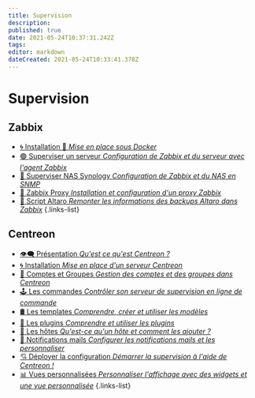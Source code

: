 ```yaml
---
title: Supervision
description: 
published: true
date: 2021-05-24T10:37:31.242Z
tags: 
editor: markdown
dateCreated: 2021-05-24T10:33:41.378Z
---
```


# Supervision
## Zabbix
- [🌀 Installation 🚧 *Mise en place sous Docker*](/Supervision/Zabbix/Installation)
- [🟢 Superviser un serveur *Configuration de Zabbix et du serveur avec l'agent Zabbix*](/Supervision/Zabbix/Agent-Zabbix)
- [🔵 Superviser NAS Synology *Configuration de Zabbix et du NAS en SNMP*](/Supervision/Zabbix/SNMP)
- [🔴 Zabbix Proxy *Installation et configuration d'un proxy Zabbix*](/Supervision/Zabbix/Proxy)
- [📜 Script Altaro *Remonter les informations des backups Altaro dans Zabbix*](/Supervision/Zabbix/Altaro)
{.links-list}

## Centreon
- [👁️‍🗨️ Présentation *Qu'est ce qu'est Centreon ?*](/Supervision/Centreon/Présentation)
- [🌀 Installation *Mise en place d'un serveur Centreon*](/Supervision/Centreon/Installation)
- [👥 Comptes et Groupes *Gestion des comptes et des groupes dans Centreon*](/Supervision/Centreon/Gestion-Comptes-Groupes)
- [🕹️ Les commandes *Contrôler son serveur de supervision en ligne de commande*](/Supervision/Centreon/Commandes)
- [🛢️ Les templates *Comprendre,  créer et utiliser les modèles*](/Supervision/Centreon/Templates)
- [💎 Les plugins *Comprendre et utiliser les plugins*](/Supervision/Centreon/Plugins)
- [📍 Les hôtes *Qu'est-ce qu'un hôte et comment les ajouter ?*](/Supervision/Centreon/Hotes)
- [📧 Notifications mails *Configurer les notifications mails et les personnaliser*](/Supervision/Centreon/Notifications-Mails)
- [💘 Déployer la configuration *Démarrer la supervision à l'aide de Centreon !*](/Supervision/Centreon/Deployer-Configuration)
- [📊 Vues personnalisées *Personnaliser l'affichage avec des widgets et une vue personnalisée*](/Supervision/Centreon/Vues-Personnalisees)
{.links-list}
